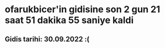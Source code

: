 # ofarukbicer'in gidisine son 2 gun 21 saat 51 dakika 55 saniye kaldi

## Gidis tarihi: 30.09.2022 :(